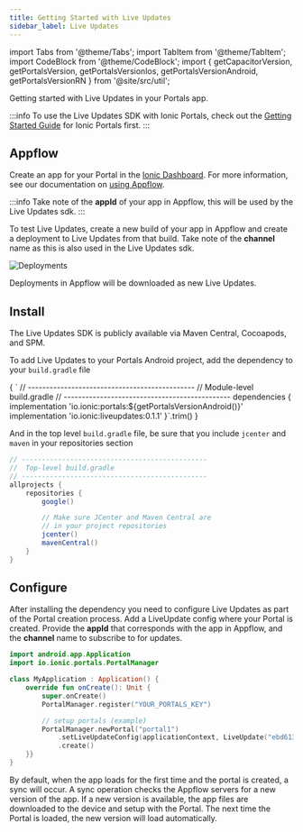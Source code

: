 ```yaml
---
title: Getting Started with Live Updates
sidebar_label: Live Updates
---
```


import Tabs from '@theme/Tabs';
import TabItem from '@theme/TabItem';
import CodeBlock from '@theme/CodeBlock';
import { getCapacitorVersion, getPortalsVersion, getPortalsVersionIos, getPortalsVersionAndroid, getPortalsVersionRN } from '@site/src/util';

Getting started with Live Updates in your Portals app.

:::info
To use the Live Updates SDK with Ionic Portals, check out the [Getting Started Guide](./guide) for Ionic Portals first.
:::

## Appflow

Create an app for your Portal in the [Ionic Dashboard](https://dashboard.ionicframework.com). For more information, see our documentation on [using Appflow](https://ionic.io/docs/appflow/quickstart/connect).

:::info
Take note of the **appId** of your app in Appflow, this will be used by the Live Updates sdk.
:::

To test Live Updates, create a new build of your app in Appflow and create a deployment to Live Updates from that build. Take note of the **channel** name as this is also used in the Live Updates sdk.

![Deployments](https://i.imgur.com/73detdm.png)

Deployments in Appflow will be downloaded as new Live Updates.

## Install

The Live Updates SDK is publicly available via Maven Central, Cocoapods, and SPM.

To add Live Updates to your Portals Android project, add the dependency to your `build.gradle` file

<CodeBlock className="language-groovy" title="build.gradle">
{
`
// ----------------------------------------------
//  Module-level build.gradle
// ----------------------------------------------
dependencies {
    implementation 'io.ionic:portals:${getPortalsVersionAndroid()}'
    implementation 'io.ionic:liveupdates:0.1.1'
}`.trim()
}
</CodeBlock>

And in the top level `build.gradle` file, be sure that you include `jcenter` and `maven` in your repositories section

```groovy title=build.gradle
// ----------------------------------------------
//  Top-level build.gradle
// ----------------------------------------------
allprojects {
    repositories {
        google()

        // Make sure JCenter and Maven Central are
        // in your project repositories
        jcenter()
        mavenCentral()
    }
}
```

## Configure

After installing the dependency you need to configure Live Updates as part of the Portal creation process. Add a LiveUpdate config where your Portal is created. Provide the **appId** that corresponds with the app in Appflow, and the **channel** name to subscribe to for updates.

```kotlin title=MyApplication.kt
import android.app.Application
import io.ionic.portals.PortalManager

class MyApplication : Application() {
    override fun onCreate(): Unit {
        super.onCreate()
        PortalManager.register("YOUR_PORTALS_KEY")

        // setup portals (example)
        PortalManager.newPortal("portal1")
            .setLiveUpdateConfig(applicationContext, LiveUpdate("ebd6138b", "production"))
            .create()
    }}
}
```

By default, when the app loads for the first time and the portal is created, a sync will occur. A sync operation checks the Appflow servers for a new version of the app. If a new version is available, the app files are downloaded to the device and setup with the Portal. The next time the Portal is loaded, the new version will load automatically.
